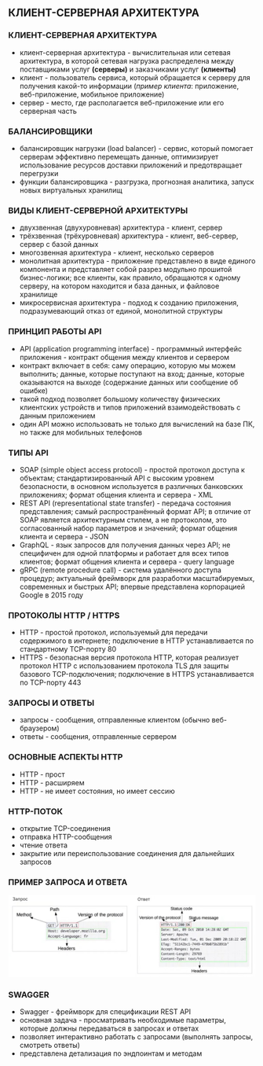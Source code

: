 ## КЛИЕНТ-СЕРВЕРНАЯ АРХИТЕКТУРА

### КЛИЕНТ-СЕРВЕРНАЯ АРХИТЕКТУРА
* клиент-серверная архитектура - вычислительная или сетевая архитектура, в которой сетевая нагрузка распределена между поставщиками услуг **(серверы)** и заказчиками услуг **(клиенты)**
* клиент - пользователь сервиса, который обращается к серверу для получения какой-то информации (*пример клиента*: приложение, веб-приложение, мобильное приложение)
* сервер - место, где располагается веб-приложение или его серверная часть

### БАЛАНСИРОВЩИКИ
* балансировщик нагрузки (load balancer) - сервис, который помогает серверам эффективно перемещать данные, оптимизирует использование ресурсов доставки приложений и предотвращает перегрузки
* функции балансировщика - разгрузка, прогнозная аналитика, запуск новых виртуальных хранилищ

### ВИДЫ КЛИЕНТ-СЕРВЕРНОЙ АРХИТЕКТУРЫ
* двухзвенная (двухуровневая) архитектура - клиент, сервер
* трёхзвенная (трёхуровневая) архитектура - клиент, веб-сервер, сервер с базой данных
* многозвенная архитектура - клиент, несколько серверов
* монолитная архитектура - приложение представлено в виде единого компонента и представляет собой разрез модульно прошитой бизнес-логики; все клиенты, как правило, обращаются к одному серверу, на котором находится и база данных, и файловое хранилище
* микросервисная архитектура - подход к созданию приложения, подразумевающий отказ от единой, монолитной структуры

### ПРИНЦИП РАБОТЫ API
* API (application programming interface) - программный интерфейс приложения - контракт общения между клиентов и сервером
* контракт включает в себя: саму операцию, которую мы можем выполнить; данные, которые поступают на вход; данные, которые оказываются на выходе (содержание данных или сообщение об ошибке)
* такой подход позволяет большому количеству физических клиентских устройств и типов приложений взаимодействовать с данным приложением
* один API можно использовать не только для вычислений на базе ПК, но также для мобильных телефонов

### ТИПЫ API
* SOAP (simple object access protocol) - простой протокол доступа к объектам; стандартизированный API с высоким уровнем безопасности, в основном используется в различных банковских приложениях; формат общения клиента и сервера - XML
* REST API (representational state transfer) - передача состояния представления; самый распространённый формат API; в отличие от SOAP является архитектурным стилем, а не протоколом, это согласованный набор параметров и значений; формат общения клиента и сервера - JSON
* GraphQL - язык запросов для получения данных через API; не специфичен для одной платформы и работает для всех типов клиентов; формат общения клиента и сервера - query language
* gRPC (remote procedure call) - система удалённого доступа процедур; актуальный фреймворк для разработки масштабируемых, современных и быстрых API; впервые представлена корпорацией Google в 2015 году

### ПРОТОКОЛЫ HTTP / HTTPS
* HTTP - простой протокол, используемый для передачи содержимого в интернете; подключение в HTTP устанавливается по стандартному TCP-порту 80
* HTTPS - безопасная версия протокола HTTP, которая реализует протокол HTTP с использованием протокола TLS для защиты базового TCP-подключения; подключение в HTTPS устанавливается по TCP-порту 443

### ЗАПРОСЫ И ОТВЕТЫ
* запросы - сообщения, отправленные клиентом (обычно веб-браузером)
* ответы - сообщения, отправленные сервером

### ОСНОВНЫЕ АСПЕКТЫ HTTP
* HTTP - прост
* HTTP - расширяем
* HTTP - не имеет состояния, но имеет сессию

### HTTP-ПОТОК
* открытие TCP-соединения
* отправка HTTP-сообщения
* чтение ответа
* закрытие или переиспользование соединения для дальнейших запросов

### ПРИМЕР ЗАПРОСА И ОТВЕТА
![Пример запроса и ответа](img/http_stream.jpg)

### SWAGGER
* Swagger - фреймворк для спецификации REST API
* основная задача - просматривать необходимые параметры, которые должны передаваться в запросах и ответах
* позволяет интерактивно работать с запросами (выполнять запросы, смотреть ответы)
* представлена детализация по эндпоинтам и методам
